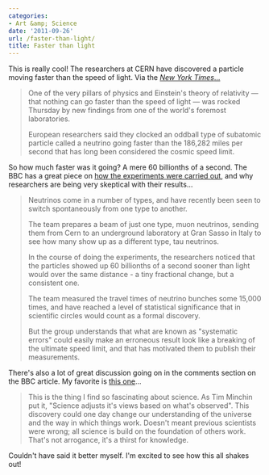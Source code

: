 ```yaml
---
categories:
- Art &amp; Science
date: '2011-09-26'
url: /faster-than-light/
title: Faster than light
---
```


This is really cool! The researchers at CERN have discovered a particle moving faster than the speed of light. Via the <a href="http://www.nytimes.com/aponline/2011/09/22/world/europe/AP-EU-Breaking-Light-Speed.html"><em>New York Times</em>...</a>

<blockquote>One of the very pillars of physics and Einstein's theory of relativity — that nothing can go faster than the speed of light — was rocked Thursday by new findings from one of the world's foremost laboratories.

European researchers said they clocked an oddball type of subatomic particle called a neutrino going faster than the 186,282 miles per second that has long been considered the cosmic speed limit.</blockquote>

So how much faster was it going? A mere 60 billionths of a second. The BBC has a great piece on <a href="http://www.bbc.co.uk/news/science-environment-15017484">how the experiments were carried out</a>, and why researchers are being very skeptical with their results...

<blockquote>Neutrinos come in a number of types, and have recently been seen to switch spontaneously from one type to another.

The team prepares a beam of just one type, muon neutrinos, sending them from Cern to an underground laboratory at Gran Sasso in Italy to see how many show up as a different type, tau neutrinos.

In the course of doing the experiments, the researchers noticed that the particles showed up 60 billionths of a second sooner than light would over the same distance - a tiny fractional change, but a consistent one.

The team measured the travel times of neutrino bunches some 15,000 times, and have reached a level of statistical significance that in scientific circles would count as a formal discovery.

But the group understands that what are known as "systematic errors" could easily make an erroneous result look like a breaking of the ultimate speed limit, and that has motivated them to publish their measurements.</blockquote>

There's also a lot of great discussion going on in the comments section on the BBC article. My favorite is <a href="http://www.bbc.co.uk/news/science-environment-15017484?postId=110349215#comment_110349215">this one</a>...

<blockquote>This is the thing I find so fascinating about science. As Tim Minchin put it, "Science adjusts it's views based on what's observed". This discovery could one day change our understanding of the universe and the way in which things work. Doesn't meant previous scientists were wrong; all science is build on the foundation of others work. That's not arrogance, it's a thirst for knowledge.</blockquote>

Couldn't have said it better myself. I'm excited to see how this all shakes out!